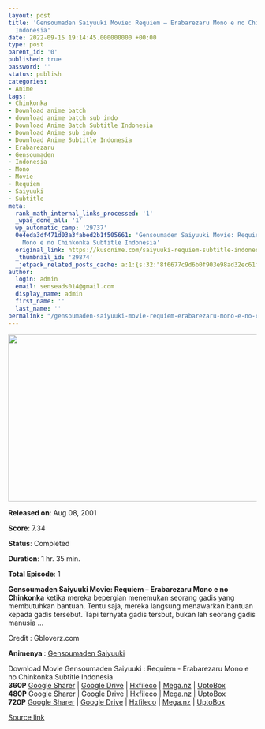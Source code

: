 ```yaml
---
layout: post
title: 'Gensoumaden Saiyuuki Movie: Requiem – Erabarezaru Mono e no Chinkonka Subtitle
  Indonesia'
date: 2022-09-15 19:14:45.000000000 +00:00
type: post
parent_id: '0'
published: true
password: ''
status: publish
categories:
- Anime
tags:
- Chinkonka
- Download anime batch
- download anime batch sub indo
- Download Anime Batch Subtitle Indonesia
- Download Anime sub indo
- Download Anime Subtitle Indonesia
- Erabarezaru
- Gensoumaden
- Indonesia
- Mono
- Movie
- Requiem
- Saiyuuki
- Subtitle
meta:
  rank_math_internal_links_processed: '1'
  _wpas_done_all: '1'
  wp_automatic_camp: '29737'
  0e4eda3df471d03a3fabed2b1f505661: 'Gensoumaden Saiyuuki Movie: Requiem – Erabarezaru
    Mono e no Chinkonka Subtitle Indonesia'
  original_link: https://kusonime.com/saiyuuki-requiem-subtitle-indonesia/
  _thumbnail_id: '29874'
  _jetpack_related_posts_cache: a:1:{s:32:"8f6677c9d6b0f903e98ad32ec61f8deb";a:2:{s:7:"expires";i:1663312506;s:7:"payload";a:3:{i:0;a:1:{s:2:"id";i:29869;}i:1;a:1:{s:2:"id";i:29863;}i:2;a:1:{s:2:"id";i:29855;}}}}
author:
  login: admin
  email: senseads014@gmail.com
  display_name: admin
  first_name: ''
  last_name: ''
permalink: "/gensoumaden-saiyuuki-movie-requiem-erabarezaru-mono-e-no-chinkonka-subtitle-indonesia/"
---
```

<p><img width="507" height="340" src="{{ site.baseurl }}/assets/2022/09/Gensoumaden-Saiyuuki-Movie-Requiem-Erabarezaru-Mono-e-no-Chinkonka-507x340.jpg" class="attachment-thumb-large size-thumb-large wp-post-image" alt="" loading="lazy" title="Gensoumaden Saiyuuki Movie: Requiem – Erabarezaru Mono e no Chinkonka Subtitle Indonesia" srcset="https://kusonime.com/wp-content/uploads/2022/01/Gensoumaden-Saiyuuki-Movie-Requiem-Erabarezaru-Mono-e-no-Chinkonka-507x340.jpg 507w, https://kusonime.com/wp-content/uploads/2022/01/Gensoumaden-Saiyuuki-Movie-Requiem-Erabarezaru-Mono-e-no-Chinkonka-300x201.jpg 300w, https://kusonime.com/wp-content/uploads/2022/01/Gensoumaden-Saiyuuki-Movie-Requiem-Erabarezaru-Mono-e-no-Chinkonka-768x515.jpg 768w, https://kusonime.com/wp-content/uploads/2022/01/Gensoumaden-Saiyuuki-Movie-Requiem-Erabarezaru-Mono-e-no-Chinkonka-520x349.jpg 520w, https://kusonime.com/wp-content/uploads/2022/01/Gensoumaden-Saiyuuki-Movie-Requiem-Erabarezaru-Mono-e-no-Chinkonka.jpg 1000w" sizes="(max-width: 507px) 100vw, 507px" />
<p><b>Released on</b>: Aug 08, 2001</p>
<p>
<p><b>Score</b>: 7.34</p>
<p>
<p><b>Status</b>: Completed</p>
<p>
<p><b>Duration</b>: 1 hr. 35 min.</p>
<p>
<p><b>Total Episode</b>: 1</p>
<p>
<p><strong>Gensoumaden Saiyuuki Movie: Requiem – Erabarezaru Mono e no Chinkonka</strong> ketika mereka bepergian menemukan seorang gadis yang membutuhkan bantuan. Tentu saja, mereka langsung menawarkan bantuan kepada gadis tersebut. Tapi ternyata gadis tersbut, bukan lah seorang gadis manusia …</p>
<p>
<p>Credit : Gbloverz.com</p>
<p>
<p><strong>Animenya </strong>: <a href="https://kusonime.com/saiyuki-batch-sub-indonesia/" target="_blank" rel="noopener">Gensoumaden Saiyuuki</a></p>
<p>
<div class="smokeddl">
<div class="smokettl">Download Movie Gensoumaden Saiyuuki : Requiem - Erabarezaru Mono e no Chinkonka Subtitle Indonesia</div>
<div class="smokeurl"><strong>360P</strong> <a href="https://acefile.co/f/65858482/kusonime-gensoumaden-saiyuuki-movierequiem-erabarezaru-mono-e-no-chinkonka-2001-360p-mp4" target="_blank" rel="noopener noreferrer">Google Sharer</a> | <a href="https://drive.google.com/uc?export=download&amp;id=1fBEhzNBJrB-kBvcBc_HtRwslRXDyqwg6" target="_blank" rel="noopener">Google Drive</a> | <a href="https://hxfile.co/i4yz7ardnqdk" target="_blank" rel="noopener">Hxfileco</a> | <a href="https://mega.nz/file/N7YERBoB#MoGxRs3tJPhA5pNfSkZygblqxqXGSL5b0Luvy1rNyes" target="_blank" rel="noopener noreferrer">Mega.nz</a> | <a href="https://uptobox.com/9plmxsf4rswg" target="_blank" rel="noopener">UptoBox</a></div>
<div class="smokeurl"><strong>480P</strong> <a href="https://acefile.co/f/65858484/kusonime-gensoumaden-saiyuuki-movierequiem-erabarezaru-mono-e-no-chinkonka-2001-480p-mp4" target="_blank" rel="noopener noreferrer">Google Sharer</a> | <a href="https://drive.google.com/uc?export=download&amp;id=1grENrfs2HNDJK4uDN47zFJRt1ZtnNGLl" target="_blank" rel="noopener">Google Drive</a> | <a href="https://hxfile.co/fe31f5iz1ul0" target="_blank" rel="noopener">Hxfileco</a> | <a href="https://mega.nz/file/Y7YUUDCB#z7n-4DINfhN1gDTlyQKrMC2Usttb5vtIiYYVtoRQ-6E" target="_blank" rel="noopener noreferrer">Mega.nz</a> | <a href="https://uptobox.com/ooq2sop8th7y" target="_blank" rel="noopener">UptoBox</a></div>
<div class="smokeurl"><strong>720P</strong> <a href="https://acefile.co/f/65858486/kusonime-gensoumaden-saiyuuki-movierequiem-erabarezaru-mono-e-no-chinkonka-2001-720p-mp4" target="_blank" rel="noopener noreferrer">Google Sharer</a> | <a href="https://drive.google.com/uc?export=download&amp;id=1NalCF622c2q4fJnsDbP_b2bNk6kn8jUK" target="_blank" rel="noopener">Google Drive</a> | <a href="https://hxfile.co/tix0bjehdsvm" target="_blank" rel="noopener">Hxfileco</a> | <a href="https://mega.nz/file/sjREGZaI#0uk2oCaH8oiDpVj-ug4HmSdOY4qOxeEgmVEyGAv9csk" target="_blank" rel="noopener noreferrer">Mega.nz</a> | <a href="https://uptobox.com/eur6mm6y092k" target="_blank" rel="noopener">UptoBox</a></div>
</div>
<p><a href="https://kusonime.com/saiyuuki-requiem-subtitle-indonesia/">Source link </a></p>
